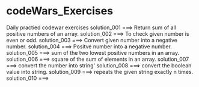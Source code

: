 # codeWars_Exercises
Daily practied codewar exercises
solution_001 ===> Return sum of all positive numbers of an array.
solution_002 ===> To check given number is even or odd.
solution_003 ===> Convert given number into a negative number.
solution_004 ===> Positve number into a negative number.
solution_005 ===> sum of the two lowest positive numbers in an array.
solution_006 ===> square of the sum of elements in an array.
solution_007 ===> convert the number into string'
solution_008 ===> convert the boolean value into string.
solution_009 ===> repeats the given string exactly n times.
solution_010 ===>
